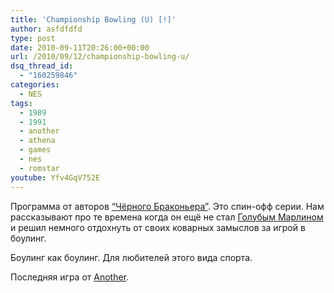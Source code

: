 ```yaml
---
title: 'Championship Bowling (U) [!]'
author: asfdfdfd
type: post
date: 2010-09-11T20:26:00+00:00
url: /2010/09/12/championship-bowling-u/
dsq_thread_id:
  - "160259846"
categories:
  - NES
tags:
  - 1989
  - 1991
  - another
  - athena
  - games
  - nes
  - romstar
youtube: Yfv4GqV752E
---
```

Программа от авторов [“Чёрного Браконьера”][1]. Это спин-офф серии. Нам рассказывают про те времена когда он ещё не стал [Голубым Марлином][2] и решил немного отдохнуть от своих коварных замыслов за игрой в боулинг. 

Боулинг как боулинг. Для любителей этого вида спорта.

Последняя игра от [Another][3].

 [1]: /2010/03/19/black-bass-the-j/
 [2]: /2010/04/06/blue-marlin-the-u/
 [3]: https://www.mobygames.com/company/another-ltd